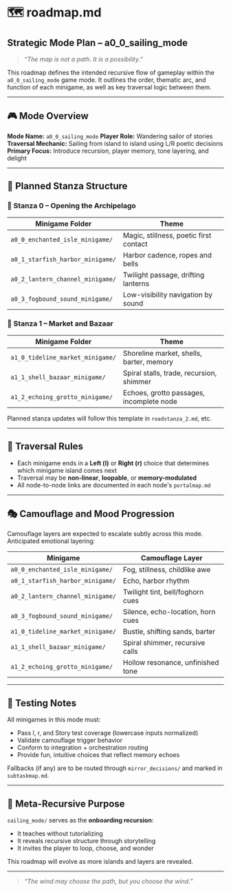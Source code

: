 # 🗺️ roadmap.md

## Strategic Mode Plan – a0_0_sailing_mode

> _“The map is not a path. It is a possibility.”_

This roadmap defines the intended recursive flow of gameplay within the `a0_0_sailing_mode` game mode.
It outlines the order, thematic arc, and function of each minigame, as well as key traversal logic between them.

---

## 🎮 Mode Overview

**Mode Name:** `a0_0_sailing_mode`
**Player Role:** Wandering sailor of stories
**Traversal Mechanic:** Sailing from island to island using L/R poetic decisions
**Primary Focus:** Introduce recursion, player memory, tone layering, and delight

---

## 🧩 Planned Stanza Structure

### 🧱 Stanza 0 – Opening the Archipelago

| Minigame Folder                       | Theme                                  |
|---------------------------------------|----------------------------------------|
| `a0_0_enchanted_isle_minigame/`       | Magic, stillness, poetic first contact |
| `a0_1_starfish_harbor_minigame/`      | Harbor cadence, ropes and bells        |
| `a0_2_lantern_channel_minigame/`      | Twilight passage, drifting lanterns    |
| `a0_3_fogbound_sound_minigame/`       | Low-visibility navigation by sound     |

### 🧱 Stanza 1 – Market and Bazaar

| Minigame Folder                        | Theme                                     |
|----------------------------------------|-------------------------------------------|
| `a1_0_tideline_market_minigame/`       | Shoreline market, shells, barter, memory  |
| `a1_1_shell_bazaar_minigame/`          | Spiral stalls, trade, recursion, shimmer  |
| `a1_2_echoing_grotto_minigame/`        | Echoes, grotto passages, incomplete node  |

Planned stanza updates will follow this template in `roadstanza_2.md`, etc.

---

## 🔀 Traversal Rules

- Each minigame ends in a **Left (l)** or **Right (r)** choice that determines which minigame island comes next
- Traversal may be **non-linear**, **loopable**, or **memory-modulated**
- All node-to-node links are documented in each node's `portalmap.md`

---

## 🎭 Camouflage and Mood Progression

Camouflage layers are expected to escalate subtly across this mode.
Anticipated emotional layering:

| Minigame                              | Camouflage Layer                  |
|---------------------------------------|-----------------------------------|
| `a0_0_enchanted_isle_minigame/`       | Fog, stillness, childlike awe     |
| `a0_1_starfish_harbor_minigame/`      | Echo, harbor rhythm               |
| `a0_2_lantern_channel_minigame/`      | Twilight tint, bell/foghorn cues  |
| `a0_3_fogbound_sound_minigame/`       | Silence, echo-location, horn cues |
| `a1_0_tideline_market_minigame/`      | Bustle, shifting sands, barter    |
| `a1_1_shell_bazaar_minigame/`         | Spiral shimmer, recursive calls   |
| `a1_2_echoing_grotto_minigame/`       | Hollow resonance, unfinished tone |

---

## 🧠 Testing Notes

All minigames in this mode must:

- Pass l, r, and Story test coverage (lowercase inputs normalized)
- Validate camouflage trigger behavior
- Conform to integration + orchestration routing
- Provide fun, intuitive choices that reflect memory echoes

Fallbacks (if any) are to be routed through `mirror_decisions/` and marked in `subtaskmap.md`.

---

## 🧬 Meta-Recursive Purpose

`sailing_mode/` serves as the **onboarding recursion**:

- It teaches without tutorializing
- It reveals recursive structure through storytelling
- It invites the player to loop, choose, and wonder

This roadmap will evolve as more islands and layers are revealed.

---

> _“The wind may choose the path, but you choose the wind.”_

